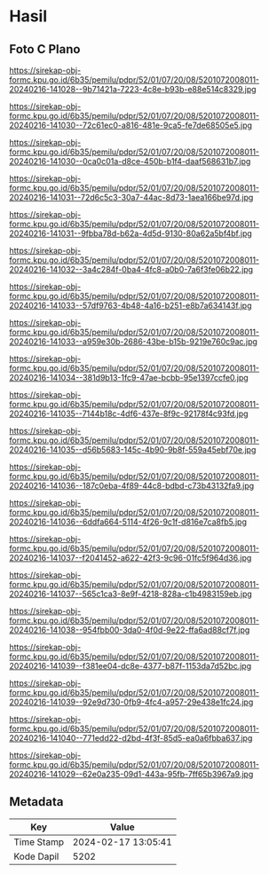 # Hasil

## Foto C Plano

https://sirekap-obj-formc.kpu.go.id/6b35/pemilu/pdpr/52/01/07/20/08/5201072008011-20240216-141028--9b71421a-7223-4c8e-b93b-e88e514c8329.jpg

https://sirekap-obj-formc.kpu.go.id/6b35/pemilu/pdpr/52/01/07/20/08/5201072008011-20240216-141030--72c61ec0-a816-481e-9ca5-fe7de68505e5.jpg

https://sirekap-obj-formc.kpu.go.id/6b35/pemilu/pdpr/52/01/07/20/08/5201072008011-20240216-141030--0ca0c01a-d8ce-450b-b1f4-daaf568631b7.jpg

https://sirekap-obj-formc.kpu.go.id/6b35/pemilu/pdpr/52/01/07/20/08/5201072008011-20240216-141031--72d6c5c3-30a7-44ac-8d73-1aea166be97d.jpg

https://sirekap-obj-formc.kpu.go.id/6b35/pemilu/pdpr/52/01/07/20/08/5201072008011-20240216-141031--9fbba78d-b62a-4d5d-9130-80a62a5bf4bf.jpg

https://sirekap-obj-formc.kpu.go.id/6b35/pemilu/pdpr/52/01/07/20/08/5201072008011-20240216-141032--3a4c284f-0ba4-4fc8-a0b0-7a6f3fe06b22.jpg

https://sirekap-obj-formc.kpu.go.id/6b35/pemilu/pdpr/52/01/07/20/08/5201072008011-20240216-141033--57df9763-4b48-4a16-b251-e8b7a634143f.jpg

https://sirekap-obj-formc.kpu.go.id/6b35/pemilu/pdpr/52/01/07/20/08/5201072008011-20240216-141033--a959e30b-2686-43be-b15b-9219e760c9ac.jpg

https://sirekap-obj-formc.kpu.go.id/6b35/pemilu/pdpr/52/01/07/20/08/5201072008011-20240216-141034--381d9b13-1fc9-47ae-bcbb-95e1397ccfe0.jpg

https://sirekap-obj-formc.kpu.go.id/6b35/pemilu/pdpr/52/01/07/20/08/5201072008011-20240216-141035--7144b18c-4df6-437e-8f9c-92178f4c93fd.jpg

https://sirekap-obj-formc.kpu.go.id/6b35/pemilu/pdpr/52/01/07/20/08/5201072008011-20240216-141035--d56b5683-145c-4b90-9b8f-559a45ebf70e.jpg

https://sirekap-obj-formc.kpu.go.id/6b35/pemilu/pdpr/52/01/07/20/08/5201072008011-20240216-141036--187c0eba-4f89-44c8-bdbd-c73b43132fa9.jpg

https://sirekap-obj-formc.kpu.go.id/6b35/pemilu/pdpr/52/01/07/20/08/5201072008011-20240216-141036--6ddfa664-5114-4f26-9c1f-d816e7ca8fb5.jpg

https://sirekap-obj-formc.kpu.go.id/6b35/pemilu/pdpr/52/01/07/20/08/5201072008011-20240216-141037--f2041452-a622-42f3-9c96-01fc5f964d36.jpg

https://sirekap-obj-formc.kpu.go.id/6b35/pemilu/pdpr/52/01/07/20/08/5201072008011-20240216-141037--565c1ca3-8e9f-4218-828a-c1b4983159eb.jpg

https://sirekap-obj-formc.kpu.go.id/6b35/pemilu/pdpr/52/01/07/20/08/5201072008011-20240216-141038--954fbb00-3da0-4f0d-9e22-ffa6ad88cf7f.jpg

https://sirekap-obj-formc.kpu.go.id/6b35/pemilu/pdpr/52/01/07/20/08/5201072008011-20240216-141039--f381ee04-dc8e-4377-b87f-1153da7d52bc.jpg

https://sirekap-obj-formc.kpu.go.id/6b35/pemilu/pdpr/52/01/07/20/08/5201072008011-20240216-141039--92e9d730-0fb9-4fc4-a957-29e438e1fc24.jpg

https://sirekap-obj-formc.kpu.go.id/6b35/pemilu/pdpr/52/01/07/20/08/5201072008011-20240216-141040--771edd22-d2bd-4f3f-85d5-ea0a6fbba637.jpg

https://sirekap-obj-formc.kpu.go.id/6b35/pemilu/pdpr/52/01/07/20/08/5201072008011-20240216-141029--62e0a235-09d1-443a-95fb-7ff65b3967a9.jpg


## Metadata

| Key        | Value               |
| ---------- | ------------------- |
| Time Stamp | 2024-02-17 13:05:41 |
| Kode Dapil | 5202                |



